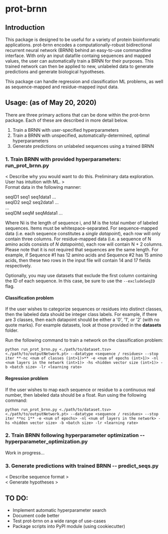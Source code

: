 # prot-brnn

## Introduction

This package is designed to be useful for a variety of protein bioinformatic applications. prot-brnn encodes a 
computationally-robust bidirectional recurrent neural network (BRNN) behind an easy-to-use commandline interface. With only an 
input datafile containg sequences and mapped values, the user can automatically train a BRNN for their purposes. This trained
network can then be applied to new, unlabeled data to generate predictions and generate biological hypotheses.

This package can handle regression and classification ML problems, as well as sequence-mapped and residue-mapped input data.

## Usage: (as of May 20, 2020)

There are three primary actions that can be done within the prot-brnn package. Each of these are described in more detail
below.
1. Train a BRNN with user-specified hyperparameters
2. Train a BRNN with unspecified, automatically-determined, optimal hyperparameters
3. Generate predictions on unlabeled sequences using a trained BRNN

### 1. Train BRNN with provided hyperparameters: run_prot_brnn.py

< Describe why you would want to do this. Preliminary data exploration. User has intuition with ML. >  
Format data in the following manner:

seqID1 seq1 seq1data1 <seq1data2> <seq1data3> ... <seq1dataN1>  
seqID2 seq2 seq2data1 <seq2data2> <seq2data3> ... <seq2dataN2>  
...  
seqIDM seqM seqMdata1 <seqMdata2> <seqMdata3> ... <seqMdataNM>
  
Where Ni is the length of sequence i, and M is the total number of labeled sequences. Items must be whitespace-separated.
For sequence-mapped data (i.e. each sequence constitutes a *single datapoint*), each row will only contain three columns. For 
residue-mapped data (i.e. a sequence of N amino acids consists of *N datapoints*), each row will contain N + 2 columns. Please
note that it is not required that sequences are the same length. For example, if Sequence #1 has 12 amino acids and Sequence
#2 has 15 amino acids, then these two rows in the input file will contain 14 and 17 fields respectively.

Optionally, you may use datasets that exclude the first column containing the ID of each sequence. In this case, be sure to use the `--excludeSeqID` flag.

#### Classification problem
If the user wishes to categorize sequences or residues into distinct classes, then the labeled data should be integer class 
labels. For example, if there are 3 classes, then each datapoint should be either a '0', '1', or '2' (with no quote marks). 
For example datasets, look at those provided in the **datasets** folder.

Run the following command to train a network on the classification problem:

    python run_prot_brnn.py <./path/to/dataset.tsv> <./path/to/outputNetwork.pt> --datatype <sequence / residues> --stop iter **-nc <num of classes (int>1)>** -e <num of epochs (int>1)> -nl <num layers in the network (int>1)> -hs <hidden vector size (int>1)> -b <batch size> -lr <learning rate>
  
#### Regression problem
If the user wishes to map each sequence or residue to a continuous real number, then labeled data should be a float. Run using
the following command:

    python run_prot_brnn.py <./path/to/dataset.tsv> <./path/to/outputNetwork.pt> --datatype <sequence / residues> --stop iter **nc 1** -e <num of epochs> -nl <num of layers in the network> -hs <hidden vector size> -b <batch size> -lr <learning rate>

### 2. Train BRNN following hyperparameter optimization -- hyperparameter_optimization.py
Work in progress...

### 3. Generate predictions with trained BRNN -- predict_seqs.py
< Describe sequence format >  
< Generate hypotheses >

## TO DO: 
- Implement automatic hyperparameter search
- Document code better
- Test prot-brnn on a wide range of use-cases
- Package scripts into PyPI module (using cookiecutter)
